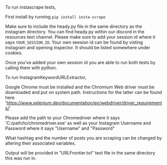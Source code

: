 To run instascrape tests, 

First install by running `pip install insta-scrape`

Make sure to include the heady.py file in the same directory as the instagram directory.
You can find heady.py within our discord in the resources text channel. Please make sure to add your session id where it says `YOUR_SESSION_ID`.
Your own seesion id can be found by visting instagram and opening inspector. It should be listed somewhere under cookies. 

Once you've added your own session id you are able to run both tests by calling them with python.

To run InstagramKeywordURLExtractor,

Google Chrome must be installed and the Chromium Web driver must be downloaded and put on system path. Instructions for the latter can be found here 'https://www.selenium.dev/documentation/en/webdriver/driver_requirements/'

Please add the path to your Chromedriver where it says 'C:/path/to/chromedriver.exe' as well as your Instagram Username and Password where it says "Username" and "Password"

What hashtag and the number of posts you are scraping can be changed by altering their associated variables. 

Output will be provided in "URLFrontier.txt" text file in the same directory this was run in.